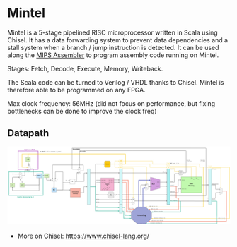 # Mintel

Mintel is a 5-stage pipelined RISC microprocessor written in Scala using Chisel. It has a data forwarding system to prevent data dependencies and a stall system when a branch / jump instruction is detected. It can be used along the [MIPS Assembler](https://www.github.com/PeacefulOtter/MIPSAssembler) to program assembly code running on Mintel.

Stages: Fetch, Decode, Execute, Memory, Writeback.

The Scala code can be turned to Verilog / VHDL thanks to Chisel. Mintel is therefore able to be programmed on any FPGA.

Max clock frequency: 56MHz (did not focus on performance, but fixing bottlenecks can be done to improve the clock freq)

## Datapath

![datapath img](./showcase.png)

- More on Chisel: https://www.chisel-lang.org/
